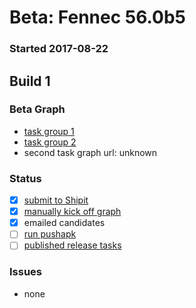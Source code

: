 # Beta: Fennec 56.0b5

### Started 2017-08-22

## Build 1

### Beta Graph
- [task group 1](https://tools.taskcluster.net/push-inspector/#/9X4OgSSST2Oj1UkybzA9kA)
- [task group 2](https://tools.taskcluster.net/push-inspector/#/wR8_OTyhSyyO4UwEXXOPDw)
- second task graph url: unknown

### Status
- [x] [submit to Shipit](https://wiki.mozilla.org/Release:Release_Automation_on_Mercurial:Starting_a_Release#Submit_to_Ship_It)
- [x] [manually kick off graph](https://github.com/mozilla/releasewarrior/blob/master/how-tos/fennec-temp-relpro.md#start-off-the-fennec-graph)
- [x] emailed candidates
- [ ] [run pushapk](https://github.com/mozilla/releasewarrior/blob/master/how-tos/fennec-temp-relpro.md#run-pushapk-manually)
- [ ] [published release tasks](https://wiki.mozilla.org/Release:Release_Automation_on_Mercurial:Updates_through_Shipping#Post-release_tasks)

### Issues
- none


